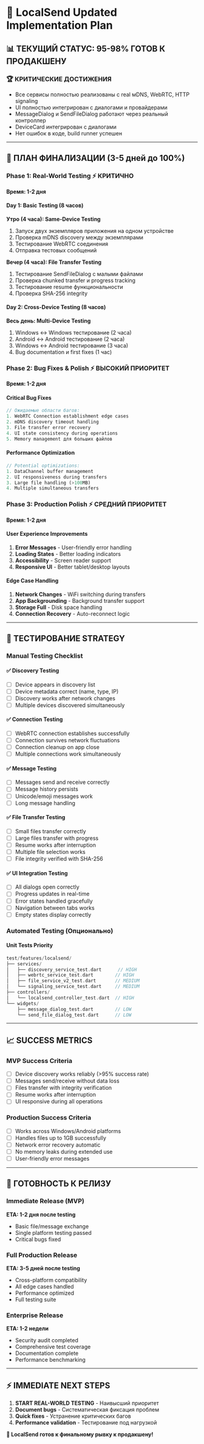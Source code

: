# 🎯 LocalSend Updated Implementation Plan

## 📊 ТЕКУЩИЙ СТАТУС: 95-98% ГОТОВ К ПРОДАКШЕНУ

### 🏆 КРИТИЧЕСКИЕ ДОСТИЖЕНИЯ
- Все сервисы полностью реализованы с real мDNS, WebRTC, HTTP signaling
- UI полностью интегрирован с диалогами и провайдерами
- MessageDialog и SendFileDialog работают через реальный контроллер
- DeviceCard интегрирован с диалогами
- Нет ошибок в коде, build runner успешен

---

## 🚀 ПЛАН ФИНАЛИЗАЦИИ (3-5 дней до 100%)

### Phase 1: Real-World Testing ⚡ КРИТИЧНО

**Время: 1-2 дня**

#### Day 1: Basic Testing (8 часов)
**Утро (4 часа): Same-Device Testing**
1. Запуск двух экземпляров приложения на одном устройстве
2. Проверка mDNS discovery между экземплярами  
3. Тестирование WebRTC соединения
4. Отправка тестовых сообщений

**Вечер (4 часа): File Transfer Testing**  
1. Тестирование SendFileDialog с малыми файлами
2. Проверка chunked transfer и progress tracking
3. Тестирование resume функциональности
4. Проверка SHA-256 integrity

#### Day 2: Cross-Device Testing (8 часов)
**Весь день: Multi-Device Testing**
1. Windows ↔ Windows тестирование (2 часа)
2. Android ↔ Android тестирование (2 часа) 
3. Windows ↔ Android тестирование (3 часа)
4. Bug documentation и first fixes (1 час)

### Phase 2: Bug Fixes & Polish ⚡ ВЫСОКИЙ ПРИОРИТЕТ  

**Время: 1-2 дня**

#### Critical Bug Fixes
```dart
// Ожидаемые области багов:
1. WebRTC Connection establishment edge cases
2. mDNS discovery timeout handling  
3. File transfer error recovery
4. UI state consistency during operations
5. Memory management для больших файлов
```

#### Performance Optimization
```dart
// Potential optimizations:
1. DataChannel buffer management
2. UI responsiveness during transfers
3. Large file handling (>100MB)
4. Multiple simultaneous transfers
```

### Phase 3: Production Polish ⚡ СРЕДНИЙ ПРИОРИТЕТ

**Время: 1-2 дня**

#### User Experience Improvements
1. **Error Messages** - User-friendly error handling
2. **Loading States** - Better loading indicators  
3. **Accessibility** - Screen reader support
4. **Responsive UI** - Better tablet/desktop layouts

#### Edge Case Handling  
1. **Network Changes** - WiFi switching during transfers
2. **App Backgrounding** - Background transfer support
3. **Storage Full** - Disk space handling
4. **Connection Recovery** - Auto-reconnect logic

---

## 🧪 ТЕСТИРОВАНИЕ STRATEGY

### Manual Testing Checklist

#### ✅ Discovery Testing
- [ ] Device appears in discovery list
- [ ] Device metadata correct (name, type, IP)
- [ ] Discovery works after network changes
- [ ] Multiple devices discovered simultaneously

#### ✅ Connection Testing  
- [ ] WebRTC connection establishes successfully
- [ ] Connection survives network fluctuations
- [ ] Connection cleanup on app close
- [ ] Multiple connections work simultaneously

#### ✅ Message Testing
- [ ] Messages send and receive correctly  
- [ ] Message history persists
- [ ] Unicode/emoji messages work
- [ ] Long message handling

#### ✅ File Transfer Testing
- [ ] Small files transfer correctly
- [ ] Large files transfer with progress
- [ ] Resume works after interruption  
- [ ] Multiple file selection works
- [ ] File integrity verified with SHA-256

#### ✅ UI Integration Testing
- [ ] All dialogs open correctly
- [ ] Progress updates in real-time
- [ ] Error states handled gracefully
- [ ] Navigation between tabs works
- [ ] Empty states display correctly

### Automated Testing (Опционально)

#### Unit Tests Priority
```dart
test/features/localsend/
├── services/
│   ├── discovery_service_test.dart      // HIGH
│   ├── webrtc_service_test.dart        // HIGH  
│   ├── file_service_v2_test.dart       // MEDIUM
│   └── signaling_service_test.dart     // MEDIUM
├── controllers/
│   └── localsend_controller_test.dart  // HIGH
└── widgets/
    ├── message_dialog_test.dart        // LOW
    └── send_file_dialog_test.dart      // LOW
```

---

## 📈 SUCCESS METRICS

### MVP Success Criteria
- [ ] Device discovery works reliably (>95% success rate)
- [ ] Messages send/receive without data loss  
- [ ] Files transfer with integrity verification
- [ ] Resume works after interruption
- [ ] UI responsive during all operations

### Production Success Criteria  
- [ ] Works across Windows/Android platforms
- [ ] Handles files up to 1GB successfully
- [ ] Network error recovery automatic
- [ ] No memory leaks during extended use
- [ ] User-friendly error messages

---

## 🎯 ГОТОВНОСТЬ К РЕЛИЗУ

### Immediate Release (MVP)
**ETA: 1-2 дня после testing**
- Basic file/message exchange
- Single platform testing passed
- Critical bugs fixed

### Full Production Release  
**ETA: 3-5 дней после testing**
- Cross-platform compatibility
- All edge cases handled
- Performance optimized
- Full testing suite

### Enterprise Release
**ETA: 1-2 недели**
- Security audit completed
- Comprehensive test coverage  
- Documentation complete
- Performance benchmarking

---

## ⚡ IMMEDIATE NEXT STEPS

1. **START REAL-WORLD TESTING** - Наивысший приоритет
2. **Document bugs** - Систематическая фиксация проблем
3. **Quick fixes** - Устранение критических багов
4. **Performance validation** - Тестирование под нагрузкой

**🚀 LocalSend готов к финальному рывку к продакшену!**